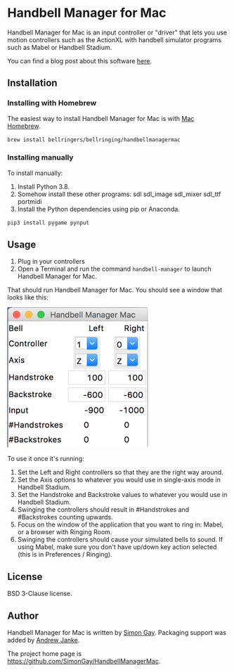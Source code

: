 # Handbell Manager for Mac

Handbell Manager for Mac is an input controller or "driver" that lets you use motion controllers such as the ActionXL with handbell simulator programs such as Mabel or Handbell Stadium.

You can find a blog post about this software [here](https://www.handbellringing.co.uk/blog/handbell-manager-for-mac).

## Installation

### Installing with Homebrew

The easiest way to install Handbell Manager for Mac is with [Mac Homebrew](https://brew.sh).

```bash
brew install bellringers/bellringing/handbellmanagermac
```

### Installing manually

To install manually:

1. Install Python 3.8.
2. Somehow install these other programs: sdl sdl_image sdl_mixer sdl_ttf portmidi
3. Install the Python dependencies using pip or Anaconda.

```bash
pip3 install pygame pynput
```

## Usage

1. Plug in your controllers
2. Open a Terminal and run the command `handbell-manager` to launch Handbell Manager for Mac.

That should run Handbell Manager for Mac. You should see a window that looks like this:

![Handbell Manager Mac Settings Window](assets/settings-screenshot.png)

To use it once it's running:

1. Set the Left and Right controllers so that they are the right way around.
2. Set the Axis options to whatever you would use in single-axis mode in Handbell Stadium.
3. Set the Handstroke and Backstroke values to whatever you would use in Handbell Stadium.
4. Swinging the controllers should result in #Handstrokes and #Backstrokes counting upwards.
5. Focus on the window of the application that you want to ring in: Mabel, or a browser with Ringing Room.
6. Swinging the controllers should cause your simulated bells to sound. If using Mabel, make sure you don't have up/down key action selected (this is in Preferences / Ringing).

## License

BSD 3-Clause license.

## Author

Handbell Manager for Mac is written by [Simon Gay](https://github.com/SimonGay).
Packaging support was added by [Andrew Janke](https://apjanke.net).

The project home page is <https://github.com/SimonGay/HandbellManagerMac>.
